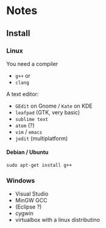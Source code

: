 # Notes

## Install

### Linux

You need a compiler
- `g++` or
- `clang`

A text editor:
- `GEdit` on Gnome / `Kate` on KDE
- `leafpad` (GTK, very basic)
- `sublime text`
- `atom` (?)
- `vim` / `emacs`
- `jedit` (multiplatform)

#### Debian / Ubuntu

~~~
sudo apt-get install g++
~~~

### Windows

- Visual Studio
- MinGW GCC
- (Eclipse ?)
- cygwin
- virtualbox with a linux distributino
